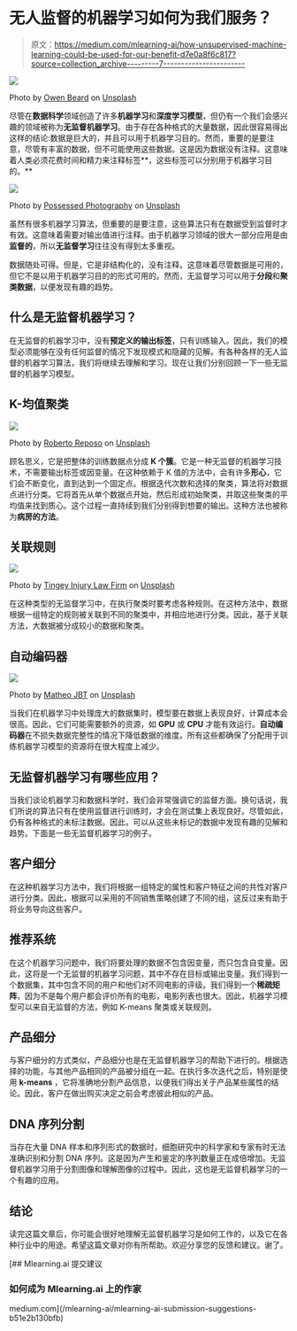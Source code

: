 # 无人监督的机器学习如何为我们服务？

> 原文：<https://medium.com/mlearning-ai/how-unsupervised-machine-learning-could-be-used-for-our-benefit-d7e0a8f6c817?source=collection_archive---------7----------------------->

![](img/964a6432e04461a5a24406c4e1f43143.png)

Photo by [Owen Beard](https://unsplash.com/@owenbeard?utm_source=medium&utm_medium=referral) on [Unsplash](https://unsplash.com?utm_source=medium&utm_medium=referral)

尽管在**数据科学**领域创造了许多**机器学习**和**深度学习模型**，但仍有一个我们会感兴趣的领域被称为**无监督机器学习**。由于存在各种格式的大量数据，因此很容易得出这样的结论:数据是巨大的，并且可以用于机器学习目的。然而，重要的是要注意，尽管有丰富的数据，但不可能使用这些数据。这是因为数据没有注释。这意味着人类必须花费时间和精力来注释标签**，这些标签可以分别用于机器学习目的。**

![](img/e34183bb45963cc4b546083e47470c79.png)

Photo by [Possessed Photography](https://unsplash.com/@possessedphotography?utm_source=medium&utm_medium=referral) on [Unsplash](https://unsplash.com?utm_source=medium&utm_medium=referral)

虽然有很多机器学习算法，但重要的是要注意，这些算法只有在数据受到监督时才有效。这意味着需要对输出值进行注释。由于机器学习领域的很大一部分应用是由**监督的**，所以**无监督学习**往往没有得到太多重视。

数据随处可得。但是，它是非结构化的，没有注释。这意味着尽管数据是可用的，但它不是以用于机器学习目的的形式可用的。然而，无监督学习可以用于**分段**和**聚类数据**，以便发现有趣的趋势。

## **什么是无监督机器学习？**

在无监督的机器学习中，没有**预定义的输出标签**，只有训练输入。因此，我们的模型必须能够在没有任何监督的情况下发现模式和隐藏的见解。有各种各样的无人监督的机器学习算法，我们将继续去理解和学习。现在让我们分别回顾一下一些无监督的机器学习模型。

## **K-均值聚类**

![](img/6e13083d0517949b6cf8f342a8ab0e3f.png)

Photo by [Roberto Reposo](https://unsplash.com/@reposo?utm_source=medium&utm_medium=referral) on [Unsplash](https://unsplash.com?utm_source=medium&utm_medium=referral)

顾名思义，它是把整体的训练数据点分成 **K 个簇**。它是一种无监督的机器学习技术，不需要输出标签或因变量。在这种依赖于 K 值的方法中，会有许多**形心**，它们会不断变化，直到达到一个固定点。根据迭代次数和选择的聚类，算法将对数据点进行分类。它将首先从单个数据点开始，然后形成初始聚类，并取这些聚类的平均值来找到质心。这个过程一直持续到我们分别得到想要的输出。这种方法也被称为**病房的方法**。

## **关联规则**

![](img/4c4c58d59b72b1140b1e8c7891f38259.png)

Photo by [Tingey Injury Law Firm](https://unsplash.com/@tingeyinjurylawfirm?utm_source=medium&utm_medium=referral) on [Unsplash](https://unsplash.com?utm_source=medium&utm_medium=referral)

在这种类型的无监督学习中，在执行聚类时要考虑各种规则。在这种方法中，数据根据一组特定的规则被关联到不同的聚类中，并相应地进行分类。因此，基于关联方法，大数据被分成较小的数据和聚类。

## **自动编码器**

![](img/bcddb82d13a8929eca024e45a2d31e70.png)

Photo by [Matheo JBT](https://unsplash.com/@matheo_jbt?utm_source=medium&utm_medium=referral) on [Unsplash](https://unsplash.com?utm_source=medium&utm_medium=referral)

当我们在机器学习中处理庞大的数据集时，模型要在数据上表现良好，计算成本会很高。因此，它们可能需要额外的资源，如 **GPU** 或 **CPU** 才能有效运行。**自动编码器**在不损失数据完整性的情况下降低数据的维度。所有这些都确保了分配用于训练机器学习模型的资源将在很大程度上减少。

## **无监督机器学习有哪些应用？**

当我们谈论机器学习和数据科学时，我们会非常强调它的监督方面。换句话说，我们所说的算法只有在使用监督进行训练时，才会在测试集上表现良好。尽管如此，仍有各种格式的未标注数据。因此，可以从这些未标记的数据中发现有趣的见解和趋势。下面是一些无监督机器学习的例子。

## **客户细分**

在这种机器学习方法中，我们将根据一组特定的属性和客户特征之间的共性对客户进行分类。因此，根据可以采用的不同销售策略创建了不同的组，这反过来有助于将业务导向这些客户。

## 推荐系统

在这个机器学习问题中，我们将要处理的数据不包含因变量，而只包含自变量。因此，这将是一个无监督的机器学习问题，其中不存在目标或输出变量。我们得到一个数据集，其中包含不同的用户和他们对不同电影的评级。我们得到一个**稀疏矩阵**，因为不是每个用户都会评价所有的电影，电影列表也很大。因此，机器学习模型可以来自无监督的方法，例如 K-means 聚类或关联规则。

## 产品细分

与客户细分的方式类似，产品细分也是在无监督机器学习的帮助下进行的。根据选择的功能，与其他产品相同的产品被分组在一起。在执行多次迭代之后，特别是使用 **k-means** ，它将准确地分割产品信息，以便我们得出关于产品某些属性的结论。因此，客户在做出购买决定之前会考虑彼此相似的产品。

## **DNA 序列分割**

当存在大量 DNA 样本和序列形式的数据时，细胞研究中的科学家和专家有时无法准确识别和分割 DNA 序列。这是因为产生和鉴定的序列数量正在成倍增加。无监督机器学习用于分割图像和理解图像的过程中。因此，这也是无监督机器学习的一个有趣的应用。

## 结论

读完这篇文章后，你可能会很好地理解无监督机器学习是如何工作的，以及它在各种行业中的用途。希望这篇文章对你有所帮助。欢迎分享您的反馈和建议。谢了。

[](/mlearning-ai/mlearning-ai-submission-suggestions-b51e2b130bfb) [## Mlearning.ai 提交建议

### 如何成为 Mlearning.ai 上的作家

medium.com](/mlearning-ai/mlearning-ai-submission-suggestions-b51e2b130bfb)
